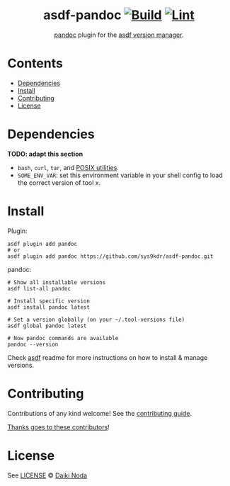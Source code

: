 <div align="center">

# asdf-pandoc [![Build](https://github.com/sys9kdr/asdf-pandoc/actions/workflows/build.yml/badge.svg)](https://github.com/sys9kdr/asdf-pandoc/actions/workflows/build.yml) [![Lint](https://github.com/sys9kdr/asdf-pandoc/actions/workflows/lint.yml/badge.svg)](https://github.com/sys9kdr/asdf-pandoc/actions/workflows/lint.yml)

[pandoc](https://github.com/jgm/pandoc) plugin for the [asdf version manager](https://asdf-vm.com).

</div>

# Contents

- [Dependencies](#dependencies)
- [Install](#install)
- [Contributing](#contributing)
- [License](#license)

# Dependencies

**TODO: adapt this section**

- `bash`, `curl`, `tar`, and [POSIX utilities](https://pubs.opengroup.org/onlinepubs/9699919799/idx/utilities.html).
- `SOME_ENV_VAR`: set this environment variable in your shell config to load the correct version of tool x.

# Install

Plugin:

```shell
asdf plugin add pandoc
# or
asdf plugin add pandoc https://github.com/sys9kdr/asdf-pandoc.git
```

pandoc:

```shell
# Show all installable versions
asdf list-all pandoc

# Install specific version
asdf install pandoc latest

# Set a version globally (on your ~/.tool-versions file)
asdf global pandoc latest

# Now pandoc commands are available
pandoc --version
```

Check [asdf](https://github.com/asdf-vm/asdf) readme for more instructions on how to
install & manage versions.

# Contributing

Contributions of any kind welcome! See the [contributing guide](contributing.md).

[Thanks goes to these contributors](https://github.com/sys9kdr/asdf-pandoc/graphs/contributors)!

# License

See [LICENSE](LICENSE) © [Daiki Noda](https://github.com/sys9kdr/)
